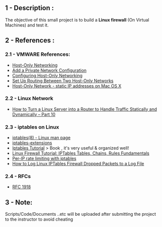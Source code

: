 ## 1 - Description :
The objective of this small project is to build a **Linux firewall** (On Virtual Machines) and test it.

## 2 - References :
### 2.1 - VMWARE References:
- [Host-Only Networking ](https://www.vmware.com/support/ws5/doc/ws_net_configurations_hostonly.html)
- [Add a Private Network Configuration](https://pubs.vmware.com/fusion-5/index.jsp?topic=%2Fcom.vmware.fusion.help.doc%2FGUID-DEB1FB99-0E44-4AAA-9693-6C2687098F13.html)
- [Configuring Host-Only Networking](https://pubs.vmware.com/workstation-9/index.jsp?topic=%2Fcom.vmware.ws.using.doc%2FGUID-93BDF7F1-D2E4-42CE-80EA-4E305337D2FC.html)
- [Set Up Routing Between Two Host-Only Networks](https://pubs.vmware.com/workstation-9/index.jsp?topic=%2Fcom.vmware.ws.using.doc%2FGUID-87995B4F-5945-4AF8-86D1-1003DDEFCF25.html)
- [Host-Only Network - static IP addresses on Mac OS X](https://gist.github.com/aelkz/ae15e9b281ea2d8b0454ab86b21e84e9)
### 2.2 - Linux Network
- [How to Turn a Linux Server into a Router to Handle Traffic Statically and Dynamically – Part 10](https://www.tecmint.com/setup-linux-as-router/)

### 2.3 - iptables on Linux 
- [iptables(8) - Linux man page](https://linux.die.net/man/8/iptables)
- [iptables-extensions](http://ipset.netfilter.org/iptables-extensions.man.html)
- [Iptables Tutorial](http://homes.di.unimi.it/sisop/qemu/iptables-tutorial.pdf) > Book , it's very useful & organized well!
- [Linux Firewall Tutorial: IPTables Tables, Chains, Rules Fundamentals](https://www.thegeekstuff.com/2011/01/iptables-fundamentals/)
- [Per-IP rate limiting with iptables](https://making.pusher.com/per-ip-rate-limiting-with-iptables/)
- [How to Log Linux IPTables Firewall Dropped Packets to a Log File](https://www.thegeekstuff.com/2012/08/iptables-log-packets/)

### 2.4 - RFCs
- [RFC 1918](https://tools.ietf.org/html/rfc1918)


## 3 - Note: 
Scripts/Code/Documents ..etc will be uploaded after submitting the project to the instructor to avoid cheating



